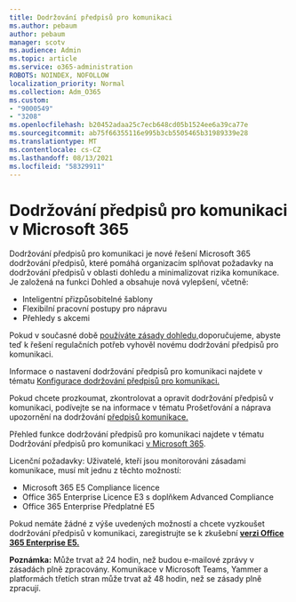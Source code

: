 ```yaml
---
title: Dodržování předpisů pro komunikaci
ms.author: pebaum
author: pebaum
manager: scotv
ms.audience: Admin
ms.topic: article
ms.service: o365-administration
ROBOTS: NOINDEX, NOFOLLOW
localization_priority: Normal
ms.collection: Adm_O365
ms.custom:
- "9000549"
- "3208"
ms.openlocfilehash: b20452adaa25c7ecb648cd05b1524ee6a39ca77e
ms.sourcegitcommit: ab75f66355116e995b3cb5505465b31989339e28
ms.translationtype: MT
ms.contentlocale: cs-CZ
ms.lasthandoff: 08/13/2021
ms.locfileid: "58329911"
---
```

# <a name="communication-compliance-in-microsoft-365"></a>Dodržování předpisů pro komunikaci v Microsoft 365

Dodržování předpisů pro komunikaci je nové řešení Microsoft 365 dodržování předpisů, které pomáhá organizacím splňovat požadavky na dodržování předpisů v oblasti dohledu a minimalizovat rizika komunikace. Je založená na funkci Dohled a obsahuje nová vylepšení, včetně:

- Inteligentní přizpůsobitelné šablony
- Flexibilní pracovní postupy pro nápravu
- Přehledy s akcemi

Pokud v současné době [používáte zásady dohledu,](https://docs.microsoft.com/microsoft-365/compliance/supervision-policies)doporučujeme, abyste teď k řešení regulačních potřeb vyhověl novému dodržování předpisů pro komunikaci.

Informace o nastavení dodržování předpisů pro komunikaci najdete v tématu [Konfigurace dodržování předpisů pro komunikaci.](https://docs.microsoft.com/microsoft-365/compliance/communication-compliance-configure)

Pokud chcete prozkoumat, zkontrolovat a opravit dodržování předpisů v komunikaci, podívejte se na informace v tématu Prošetřování a náprava upozornění na dodržování [předpisů komunikace.](https://docs.microsoft.com/microsoft-365/compliance/communication-compliance-investigate-remediate)

Přehled funkce dodržování předpisů pro komunikaci najdete v tématu Dodržování předpisů pro komunikaci [v Microsoft 365](https://docs.microsoft.com/microsoft-365/compliance/communication-compliance).

Licenční požadavky: Uživatelé, kteří jsou monitorováni zásadami komunikace, musí mít jednu z těchto možností:

- Microsoft 365 E5 Compliance licence
- Office 365 Enterprise Licence E3 s doplňkem Advanced Compliance
- Office 365 Enterprise Předplatné E5

Pokud nemáte žádné z výše uvedených možností a chcete vyzkoušet dodržování předpisů v komunikaci, zaregistrujte se k zkušební **[verzi Office 365 Enterprise E5.](https://go.microsoft.com/fwlink/p/?LinkID=698279)**

**Poznámka:** Může trvat až 24 hodin, než budou e-mailové zprávy v zásadách plně zpracovány. Komunikace v Microsoft Teams, Yammer a platformách třetích stran může trvat až 48 hodin, než se zásady plně zpracují.
